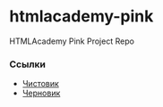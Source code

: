 # htmlacademy-pink
HTMLAcademy Pink Project Repo

### Ссылки
- [Чистовик](https://zeckson.github.io/htmlacademy-pink/)
- [Черновик](http://kirillgrant.github.io/htmlacademy-pink/)
